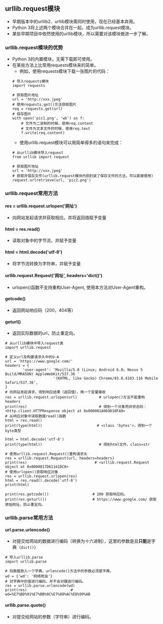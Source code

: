 ## urllib.request模块
- 早期版本中的urllib2、urllib模块需同时使用，现在已经基本弃用。
- Python 3将上述两个模块合并在一起，成为urllib.request模块。
- 某些早期项目中依然使用的urllib模块，所以需要对该模块做进一步了解。

### urllib.request模块的优势
- Python 3的内置模块，无需下载即可使用。
- 在某些方法上比常用requests模块来的简单。
  - 例如，使用requests模块下载一张图片的代码：
  ```
  # 导入requests模块
  import requests
  
  # 获取图片地址
  url = 'http://xxx.jpeg'
  # 使用requests.get()方法获取图片
  req = requests.get(url)
  # 保存图片
  with open('pic1.png', 'wb') as f:
      # 文件为二进制的时候，使用req.content
      # 文件为文本文件的时候，使用req.text
      f.write(req.content)    
  ```
  - 使用urllib.request模块可以用简单得多的语句来完成：
  ```
  # 从urllib模块导入request
  from urllib import request

  # 获取图片地址
  url = 'http://xxx.jpeg'
  # 获取并保存文件(urllib.request模块内部封装了保存文件的方法，可以直接使用)
  request.urlretrieve(url, 'pic2.png')
  ```
  
  
### urllib.request常用方法
#### res = urllib.request.urlopen('网址')
- 向网站发起请求并获取相应。并将返回值赋予变量
#### html = res.read()
- 读取对象中的字节流，并赋予变量
#### html = html.decode('utf-8')
- 将字节流转换为字符串，并赋予变量
#### urllib.request.Request('网址', headers='dict()')
- urlopen()函数不支持重构User-Agent, 使用本方法对User-Agent重构。
#### getcode()
- 返回网站响应码（200，404等）
#### geturl()
- 返回实际数据的url，防止重定向。

```
# 从urllib模块中导入request类
import urllib.request

# 定义url及构建请求头中的U-A
url = 'https://www.google.com/'
headers = {
        'user-agent': 'Mozilla/5.0 (Linux; Android 6.0; Nexus 5 Build/MRA58N) AppleWebKit/537.36 '
                      '(KHTML, like Gecko) Chrome/83.0.4103.116 Mobile Safari/537.36',
}
# 向网站发起请求，得到响应结果（返回值），用一个变量接收
res = urllib.request.urlopen(url)          # urlopen()方法不能重构headers
print(res)                                 # 得到一个对象而非状态码：<http.client.HTTPResponse object at 0x000001A069D10FA0>
# 从响应对象中读取数据read()函数
html = res.read()
print(type(html))                         # <class 'bytes'>，得到一个byte类型

html = html.decode('utf-8')
print(type(html))                          # 得到html文件，class=str

# 使用urllib.request.Request()重构请求头
res = urllib.request.Request(url, headers=headers)
print(res)                               # <urllib.request.Request object at 0x0000017D61161DC0>
# 使用urlopen()获取响应对象
res = urllib.request.urlopen(res)
html = res.read().decode('utf-8')
print(html)

print(res.getcode())                    # 200 获取响应码。
print(res.geturl())                     # https://www.google.com/ 获取原始网址，防止重定向。
```

### urllib.parse常用方法
#### url.parse.urlencode()
- 对提交给网站的数据进行编码（转换为十六进制），这里的参数是且**只能**是字典（`dict()`）
```
# 导入urllib.parse
import urllib.parse

# 将数据放入一个字典，urlencode()方法中的参数必须是字典。
wd = {'wd': '网络爬虫'}
# 对字典中的值进行编码，并不会对键进行编码。
res = urllib.parse.urlencode(wd)
print(res)                    # wd=%E7%BD%91%E7%BB%9C%E7%88%AC%E8%99%AB

```
#### urllib.parse.quote()
- 对提交给网站的参数（字符串）进行编码。
